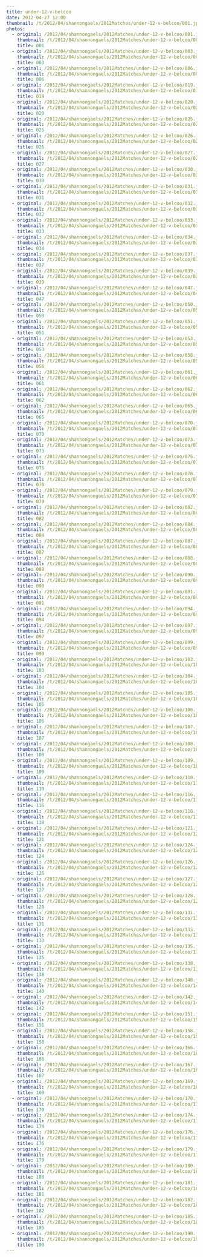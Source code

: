 ```yaml
---
title: under-12-v-belcoo
date: 2012-04-27 12:00
thumbnail: /t/2012/04/shannongaels/2012Matches/under-12-v-belcoo/001.jpg
photos:
  - original: /2012/04/shannongaels/2012Matches/under-12-v-belcoo/001.jpg
    thumbnail: /t/2012/04/shannongaels/2012Matches/under-12-v-belcoo/001.jpg
    title: 001
  - original: /2012/04/shannongaels/2012Matches/under-12-v-belcoo/003.jpg
    thumbnail: /t/2012/04/shannongaels/2012Matches/under-12-v-belcoo/003.jpg
    title: 003
  - original: /2012/04/shannongaels/2012Matches/under-12-v-belcoo/006.jpg
    thumbnail: /t/2012/04/shannongaels/2012Matches/under-12-v-belcoo/006.jpg
    title: 006
  - original: /2012/04/shannongaels/2012Matches/under-12-v-belcoo/019.jpg
    thumbnail: /t/2012/04/shannongaels/2012Matches/under-12-v-belcoo/019.jpg
    title: 019
  - original: /2012/04/shannongaels/2012Matches/under-12-v-belcoo/020.jpg
    thumbnail: /t/2012/04/shannongaels/2012Matches/under-12-v-belcoo/020.jpg
    title: 020
  - original: /2012/04/shannongaels/2012Matches/under-12-v-belcoo/025.jpg
    thumbnail: /t/2012/04/shannongaels/2012Matches/under-12-v-belcoo/025.jpg
    title: 025
  - original: /2012/04/shannongaels/2012Matches/under-12-v-belcoo/026.jpg
    thumbnail: /t/2012/04/shannongaels/2012Matches/under-12-v-belcoo/026.jpg
    title: 026
  - original: /2012/04/shannongaels/2012Matches/under-12-v-belcoo/027.jpg
    thumbnail: /t/2012/04/shannongaels/2012Matches/under-12-v-belcoo/027.jpg
    title: 027
  - original: /2012/04/shannongaels/2012Matches/under-12-v-belcoo/030.jpg
    thumbnail: /t/2012/04/shannongaels/2012Matches/under-12-v-belcoo/030.jpg
    title: 030
  - original: /2012/04/shannongaels/2012Matches/under-12-v-belcoo/031.jpg
    thumbnail: /t/2012/04/shannongaels/2012Matches/under-12-v-belcoo/031.jpg
    title: 031
  - original: /2012/04/shannongaels/2012Matches/under-12-v-belcoo/032.jpg
    thumbnail: /t/2012/04/shannongaels/2012Matches/under-12-v-belcoo/032.jpg
    title: 032
  - original: /2012/04/shannongaels/2012Matches/under-12-v-belcoo/033.jpg
    thumbnail: /t/2012/04/shannongaels/2012Matches/under-12-v-belcoo/033.jpg
    title: 033
  - original: /2012/04/shannongaels/2012Matches/under-12-v-belcoo/034.jpg
    thumbnail: /t/2012/04/shannongaels/2012Matches/under-12-v-belcoo/034.jpg
    title: 034
  - original: /2012/04/shannongaels/2012Matches/under-12-v-belcoo/037.jpg
    thumbnail: /t/2012/04/shannongaels/2012Matches/under-12-v-belcoo/037.jpg
    title: 037
  - original: /2012/04/shannongaels/2012Matches/under-12-v-belcoo/039.jpg
    thumbnail: /t/2012/04/shannongaels/2012Matches/under-12-v-belcoo/039.jpg
    title: 039
  - original: /2012/04/shannongaels/2012Matches/under-12-v-belcoo/047.jpg
    thumbnail: /t/2012/04/shannongaels/2012Matches/under-12-v-belcoo/047.jpg
    title: 047
  - original: /2012/04/shannongaels/2012Matches/under-12-v-belcoo/050.jpg
    thumbnail: /t/2012/04/shannongaels/2012Matches/under-12-v-belcoo/050.jpg
    title: 050
  - original: /2012/04/shannongaels/2012Matches/under-12-v-belcoo/051.jpg
    thumbnail: /t/2012/04/shannongaels/2012Matches/under-12-v-belcoo/051.jpg
    title: 051
  - original: /2012/04/shannongaels/2012Matches/under-12-v-belcoo/053.jpg
    thumbnail: /t/2012/04/shannongaels/2012Matches/under-12-v-belcoo/053.jpg
    title: 053
  - original: /2012/04/shannongaels/2012Matches/under-12-v-belcoo/058.jpg
    thumbnail: /t/2012/04/shannongaels/2012Matches/under-12-v-belcoo/058.jpg
    title: 058
  - original: /2012/04/shannongaels/2012Matches/under-12-v-belcoo/061.jpg
    thumbnail: /t/2012/04/shannongaels/2012Matches/under-12-v-belcoo/061.jpg
    title: 061
  - original: /2012/04/shannongaels/2012Matches/under-12-v-belcoo/062.jpg
    thumbnail: /t/2012/04/shannongaels/2012Matches/under-12-v-belcoo/062.jpg
    title: 062
  - original: /2012/04/shannongaels/2012Matches/under-12-v-belcoo/065.jpg
    thumbnail: /t/2012/04/shannongaels/2012Matches/under-12-v-belcoo/065.jpg
    title: 065
  - original: /2012/04/shannongaels/2012Matches/under-12-v-belcoo/070.jpg
    thumbnail: /t/2012/04/shannongaels/2012Matches/under-12-v-belcoo/070.jpg
    title: 070
  - original: /2012/04/shannongaels/2012Matches/under-12-v-belcoo/073.jpg
    thumbnail: /t/2012/04/shannongaels/2012Matches/under-12-v-belcoo/073.jpg
    title: 073
  - original: /2012/04/shannongaels/2012Matches/under-12-v-belcoo/075.jpg
    thumbnail: /t/2012/04/shannongaels/2012Matches/under-12-v-belcoo/075.jpg
    title: 075
  - original: /2012/04/shannongaels/2012Matches/under-12-v-belcoo/078.jpg
    thumbnail: /t/2012/04/shannongaels/2012Matches/under-12-v-belcoo/078.jpg
    title: 078
  - original: /2012/04/shannongaels/2012Matches/under-12-v-belcoo/079.jpg
    thumbnail: /t/2012/04/shannongaels/2012Matches/under-12-v-belcoo/079.jpg
    title: 079
  - original: /2012/04/shannongaels/2012Matches/under-12-v-belcoo/082.jpg
    thumbnail: /t/2012/04/shannongaels/2012Matches/under-12-v-belcoo/082.jpg
    title: 082
  - original: /2012/04/shannongaels/2012Matches/under-12-v-belcoo/084.jpg
    thumbnail: /t/2012/04/shannongaels/2012Matches/under-12-v-belcoo/084.jpg
    title: 084
  - original: /2012/04/shannongaels/2012Matches/under-12-v-belcoo/087.jpg
    thumbnail: /t/2012/04/shannongaels/2012Matches/under-12-v-belcoo/087.jpg
    title: 087
  - original: /2012/04/shannongaels/2012Matches/under-12-v-belcoo/088.jpg
    thumbnail: /t/2012/04/shannongaels/2012Matches/under-12-v-belcoo/088.jpg
    title: 088
  - original: /2012/04/shannongaels/2012Matches/under-12-v-belcoo/090.jpg
    thumbnail: /t/2012/04/shannongaels/2012Matches/under-12-v-belcoo/090.jpg
    title: 090
  - original: /2012/04/shannongaels/2012Matches/under-12-v-belcoo/091.jpg
    thumbnail: /t/2012/04/shannongaels/2012Matches/under-12-v-belcoo/091.jpg
    title: 091
  - original: /2012/04/shannongaels/2012Matches/under-12-v-belcoo/094.jpg
    thumbnail: /t/2012/04/shannongaels/2012Matches/under-12-v-belcoo/094.jpg
    title: 094
  - original: /2012/04/shannongaels/2012Matches/under-12-v-belcoo/097.jpg
    thumbnail: /t/2012/04/shannongaels/2012Matches/under-12-v-belcoo/097.jpg
    title: 097
  - original: /2012/04/shannongaels/2012Matches/under-12-v-belcoo/099.jpg
    thumbnail: /t/2012/04/shannongaels/2012Matches/under-12-v-belcoo/099.jpg
    title: 099
  - original: /2012/04/shannongaels/2012Matches/under-12-v-belcoo/103.jpg
    thumbnail: /t/2012/04/shannongaels/2012Matches/under-12-v-belcoo/103.jpg
    title: 103
  - original: /2012/04/shannongaels/2012Matches/under-12-v-belcoo/104.jpg
    thumbnail: /t/2012/04/shannongaels/2012Matches/under-12-v-belcoo/104.jpg
    title: 104
  - original: /2012/04/shannongaels/2012Matches/under-12-v-belcoo/105.jpg
    thumbnail: /t/2012/04/shannongaels/2012Matches/under-12-v-belcoo/105.jpg
    title: 105
  - original: /2012/04/shannongaels/2012Matches/under-12-v-belcoo/106.jpg
    thumbnail: /t/2012/04/shannongaels/2012Matches/under-12-v-belcoo/106.jpg
    title: 106
  - original: /2012/04/shannongaels/2012Matches/under-12-v-belcoo/107.jpg
    thumbnail: /t/2012/04/shannongaels/2012Matches/under-12-v-belcoo/107.jpg
    title: 107
  - original: /2012/04/shannongaels/2012Matches/under-12-v-belcoo/108.jpg
    thumbnail: /t/2012/04/shannongaels/2012Matches/under-12-v-belcoo/108.jpg
    title: 108
  - original: /2012/04/shannongaels/2012Matches/under-12-v-belcoo/109.jpg
    thumbnail: /t/2012/04/shannongaels/2012Matches/under-12-v-belcoo/109.jpg
    title: 109
  - original: /2012/04/shannongaels/2012Matches/under-12-v-belcoo/110.jpg
    thumbnail: /t/2012/04/shannongaels/2012Matches/under-12-v-belcoo/110.jpg
    title: 110
  - original: /2012/04/shannongaels/2012Matches/under-12-v-belcoo/116.jpg
    thumbnail: /t/2012/04/shannongaels/2012Matches/under-12-v-belcoo/116.jpg
    title: 116
  - original: /2012/04/shannongaels/2012Matches/under-12-v-belcoo/118.jpg
    thumbnail: /t/2012/04/shannongaels/2012Matches/under-12-v-belcoo/118.jpg
    title: 118
  - original: /2012/04/shannongaels/2012Matches/under-12-v-belcoo/121.jpg
    thumbnail: /t/2012/04/shannongaels/2012Matches/under-12-v-belcoo/121.jpg
    title: 121
  - original: /2012/04/shannongaels/2012Matches/under-12-v-belcoo/124.jpg
    thumbnail: /t/2012/04/shannongaels/2012Matches/under-12-v-belcoo/124.jpg
    title: 124
  - original: /2012/04/shannongaels/2012Matches/under-12-v-belcoo/126.jpg
    thumbnail: /t/2012/04/shannongaels/2012Matches/under-12-v-belcoo/126.jpg
    title: 126
  - original: /2012/04/shannongaels/2012Matches/under-12-v-belcoo/127.jpg
    thumbnail: /t/2012/04/shannongaels/2012Matches/under-12-v-belcoo/127.jpg
    title: 127
  - original: /2012/04/shannongaels/2012Matches/under-12-v-belcoo/128.jpg
    thumbnail: /t/2012/04/shannongaels/2012Matches/under-12-v-belcoo/128.jpg
    title: 128
  - original: /2012/04/shannongaels/2012Matches/under-12-v-belcoo/131.jpg
    thumbnail: /t/2012/04/shannongaels/2012Matches/under-12-v-belcoo/131.jpg
    title: 131
  - original: /2012/04/shannongaels/2012Matches/under-12-v-belcoo/133.jpg
    thumbnail: /t/2012/04/shannongaels/2012Matches/under-12-v-belcoo/133.jpg
    title: 133
  - original: /2012/04/shannongaels/2012Matches/under-12-v-belcoo/135.jpg
    thumbnail: /t/2012/04/shannongaels/2012Matches/under-12-v-belcoo/135.jpg
    title: 135
  - original: /2012/04/shannongaels/2012Matches/under-12-v-belcoo/138.jpg
    thumbnail: /t/2012/04/shannongaels/2012Matches/under-12-v-belcoo/138.jpg
    title: 138
  - original: /2012/04/shannongaels/2012Matches/under-12-v-belcoo/140.jpg
    thumbnail: /t/2012/04/shannongaels/2012Matches/under-12-v-belcoo/140.jpg
    title: 140
  - original: /2012/04/shannongaels/2012Matches/under-12-v-belcoo/142.jpg
    thumbnail: /t/2012/04/shannongaels/2012Matches/under-12-v-belcoo/142.jpg
    title: 142
  - original: /2012/04/shannongaels/2012Matches/under-12-v-belcoo/151.jpg
    thumbnail: /t/2012/04/shannongaels/2012Matches/under-12-v-belcoo/151.jpg
    title: 151
  - original: /2012/04/shannongaels/2012Matches/under-12-v-belcoo/158.jpg
    thumbnail: /t/2012/04/shannongaels/2012Matches/under-12-v-belcoo/158.jpg
    title: 158
  - original: /2012/04/shannongaels/2012Matches/under-12-v-belcoo/166.jpg
    thumbnail: /t/2012/04/shannongaels/2012Matches/under-12-v-belcoo/166.jpg
    title: 166
  - original: /2012/04/shannongaels/2012Matches/under-12-v-belcoo/167.jpg
    thumbnail: /t/2012/04/shannongaels/2012Matches/under-12-v-belcoo/167.jpg
    title: 167
  - original: /2012/04/shannongaels/2012Matches/under-12-v-belcoo/169.jpg
    thumbnail: /t/2012/04/shannongaels/2012Matches/under-12-v-belcoo/169.jpg
    title: 169
  - original: /2012/04/shannongaels/2012Matches/under-12-v-belcoo/170.jpg
    thumbnail: /t/2012/04/shannongaels/2012Matches/under-12-v-belcoo/170.jpg
    title: 170
  - original: /2012/04/shannongaels/2012Matches/under-12-v-belcoo/174.jpg
    thumbnail: /t/2012/04/shannongaels/2012Matches/under-12-v-belcoo/174.jpg
    title: 174
  - original: /2012/04/shannongaels/2012Matches/under-12-v-belcoo/176.jpg
    thumbnail: /t/2012/04/shannongaels/2012Matches/under-12-v-belcoo/176.jpg
    title: 176
  - original: /2012/04/shannongaels/2012Matches/under-12-v-belcoo/179.jpg
    thumbnail: /t/2012/04/shannongaels/2012Matches/under-12-v-belcoo/179.jpg
    title: 179
  - original: /2012/04/shannongaels/2012Matches/under-12-v-belcoo/180.jpg
    thumbnail: /t/2012/04/shannongaels/2012Matches/under-12-v-belcoo/180.jpg
    title: 180
  - original: /2012/04/shannongaels/2012Matches/under-12-v-belcoo/181.jpg
    thumbnail: /t/2012/04/shannongaels/2012Matches/under-12-v-belcoo/181.jpg
    title: 181
  - original: /2012/04/shannongaels/2012Matches/under-12-v-belcoo/182.jpg
    thumbnail: /t/2012/04/shannongaels/2012Matches/under-12-v-belcoo/182.jpg
    title: 182
  - original: /2012/04/shannongaels/2012Matches/under-12-v-belcoo/185.jpg
    thumbnail: /t/2012/04/shannongaels/2012Matches/under-12-v-belcoo/185.jpg
    title: 185
  - original: /2012/04/shannongaels/2012Matches/under-12-v-belcoo/190.jpg
    thumbnail: /t/2012/04/shannongaels/2012Matches/under-12-v-belcoo/190.jpg
    title: 190
---
```

